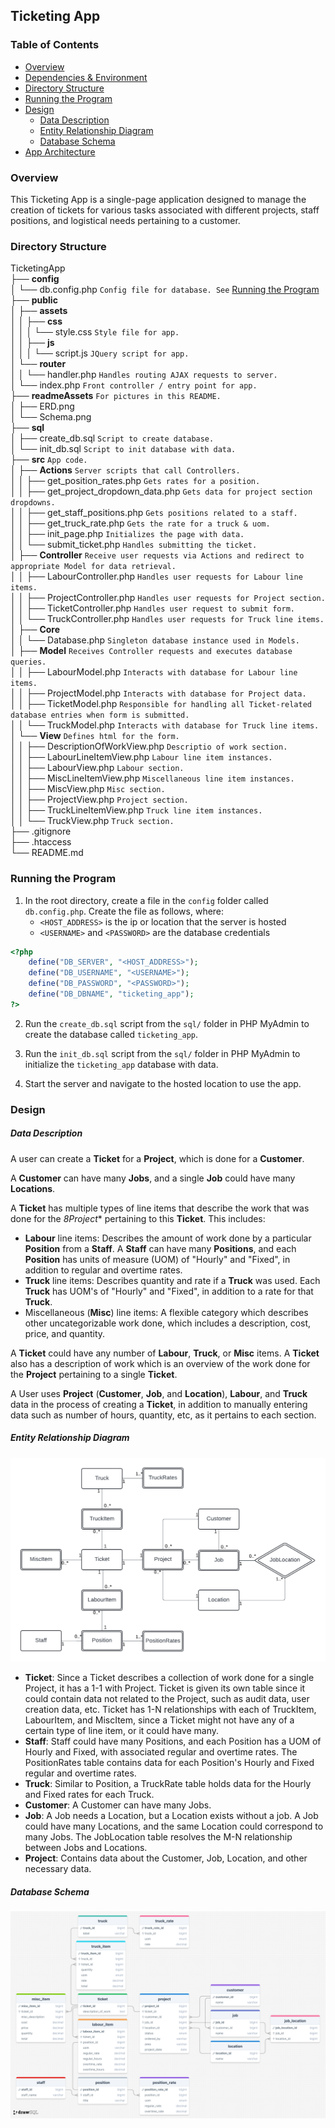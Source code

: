 ## Ticketing App

### Table of Contents
- [Overview](#overview)
- [Dependencies & Environment](#dependencies--environment)
- [Directory Structure](#directory-structure)
- [Running the Program](#running-the-program)
- [Design](#design)
    - [Data Description](#data-description)
    - [Entity Relationship Diagram](#entity-relationship-diagram)
    - [Database Schema](#database-schema) 
- [App Architecture](#app-architecture)

### Overview
This Ticketing App is a single-page application designed to manage the creation of tickets for various tasks associated with different projects, staff positions, and logistical needs pertaining to a customer.


### Directory Structure

TicketingApp\
├── **config**\
│   └── db.config.php `Config file for database. See` [Running the Program](#running-the-program)\
├── **public**\
│   ├── **assets**\
│   │   ├── **css**\
│   │   │   └── style.css `Style file for app.`\
│   │   ├── **js**\
│   │   │   └── script.js `JQuery script for app.`\
│   └── **router**\
│   │   └── handler.php `Handles routing AJAX requests to server.`\
│   └── index.php `Front controller / entry point for app.`\
├── **readmeAssets** `For pictures in this README.`\
│   ├── ERD.png\
│   └── Schema.png\
├── **sql**\
│   ├── create_db.sql `Script to create database.`\
│   └── init_db.sql `Script to init database with data.`\
├── **src** `App code.`\
│   ├── **Actions** `Server scripts that call Controllers.`\
│   │   ├── get_position_rates.php `Gets rates for a position.`\
│   │   ├── get_project_dropdown_data.php `Gets data for project section dropdowns.`\
│   │   ├── get_staff_positions.php `Gets positions related to a staff.`\
│   │   ├── get_truck_rate.php `Gets the rate for a truck & uom.`\
│   │   ├── init_page.php `Initializes the page with data.`\
│   │   └── submit_ticket.php `Handles submitting the ticket.`\
│   ├── **Controller** `Receive user requests via Actions and redirect to appropriate Model for data retrieval.`\
│   │   ├── LabourController.php `Handles user requests for Labour line items.`\
│   │   ├── ProjectController.php `Handles user requests for Project section.`\
│   │   ├── TicketController.php `Handles user request to submit form.`\
│   │   └── TruckController.php `Handles user requests for Truck line items.`\
│   ├── **Core** \
│   │   └── Database.php `Singleton database instance used in Models.`\
│   ├── **Model** `Receives Controller requests and executes database queries.`\
│   │   ├── LabourModel.php `Interacts with database for Labour line items.`\
│   │   ├── ProjectModel.php `Interacts with database for Project data.`\
│   │   ├── TicketModel.php `Responsible for handling all Ticket-related database entries when form is submitted.`\
│   │   └── TruckModel.php `Interacts with database for Truck line items.`\
│   └── **View** `Defines html for the form.`\
│   │   ├── DescriptionOfWorkView.php `Descriptio of work section.`\
│   │   ├── LabourLineItemView.php `Labour line item instances.`\
│   │   ├── LabourView.php `Labour section.`\
│   │   ├── MiscLineItemView.php `Miscellaneous line item instances.`\
│   │   ├── MiscView.php `Misc section.`\
│   │   ├── ProjectView.php `Project section.`\
│   │   ├── TruckLineItemView.php `Truck line item instances.`\
│   │   └── TruckView.php `Truck section.`\
├── .gitignore\
├── .htaccess\
└── README.md


### Running the Program
1. In the root directory, create a file in the `config` folder called `db.config.php`. Create the file as follows, where: 
    - `<HOST_ADDRESS>` is the ip or location that the server is hosted 
    - `<USERNAME>` and `<PASSWORD>` are the database credentials
```php
<?php 
    define("DB_SERVER", "<HOST_ADDRESS>");
    define("DB_USERNAME", "<USERNAME>");
    define("DB_PASSWORD", "<PASSWORD>");
    define("DB_DBNAME", "ticketing_app");
?>
```

2. Run the `create_db.sql` script from the `sql/` folder in PHP MyAdmin to create the database called `ticketing_app`.

3. Run the `init_db.sql` script from the `sql/` folder in PHP MyAdmin to initialize the `ticketing_app` database with data. 

4. Start the server and navigate to the hosted location to use the app.

### Design

##### Data Description
A user can create a **Ticket** for a **Project**, which is done for a **Customer**.

A **Customer** can have many **Jobs**, and a single **Job** could have many **Locations**.

A **Ticket** has multiple types of line items that describe the work that was done for the *8Project** pertaining to this **Ticket**. This includes:
- **Labour** line items: Describes the amount of work done by a particular **Position** from a **Staff**. A **Staff** can have many **Positions**, and each **Position** has units of measure (UOM) of "Hourly" and "Fixed", in addition to regular and overtime rates. 
- **Truck** line items: Describes quantity and rate if a **Truck** was used. Each **Truck** has UOM's of "Hourly" and "Fixed", in addition to a rate for that **Truck**.
- Miscellaneous (**Misc**) line items: A flexible category which describes other uncategorizable work done, which includes a description, cost, price, and quantity.

A **Ticket** could have any number of **Labour**, **Truck**, or **Misc** items. A **Ticket** also has a description of work which is an overview of the work done for the **Project** pertaining to a single **Ticket**.

A User uses **Project** (**Customer**, **Job**, and **Location**), **Labour**, and **Truck** data in the process of creating a **Ticket**, in addition to manually entering data such as number of hours, quantity, etc, as it pertains to each section.

##### Entity Relationship Diagram

![Entity Relationship Diagram](/readmeAssets/ERD.png)
- **Ticket**: Since a Ticket describes a collection of work done for a single Project, it has a 1-1 with Project. Ticket is given its own table since it could contain data not related to the Project, such as audit data, user creation data, etc. 
Ticket has 1-N relationships with each of TruckItem, LabourItem, and MiscItem, since a Ticket might not have any of a certain type of line item, or it could have many.
- **Staff**: Staff could have many Positions, and each Position has a UOM of Hourly and Fixed, with associated regular and overtime rates. The PositionRates table contains data for each Position's Hourly and Fixed regular and overtime rates.
- **Truck**: Similar to Position, a TruckRate table holds data for the Hourly and Fixed rates for each Truck.
- **Customer**: A Customer can have many Jobs.
- **Job**: A Job needs a Location, but a Location exists without a job. A Job could have many Locations, and the same Location could correspond to many Jobs. The JobLocation table resolves the M-N relationship between Jobs and Locations.
- **Project**: Contains data about the Customer, Job, Location, and other necessary data.


##### Database Schema

![Database Schema](/readmeAssets/Schema.png)

